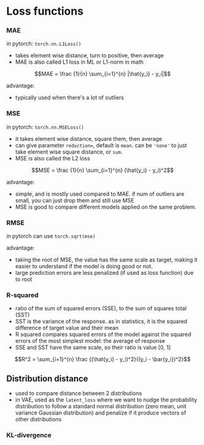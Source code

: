# Loss functions

### MAE
in pytorch: `torch.nn.L1Loss()`
- takes element wise distance, turn to positive, then average
- MAE is also called L1 loss in ML or L1-norm in math

$$MAE = \frac {1}{n} \sum_{i=1}^{n} |\hat{y_i} - y_i|$$ 

advantage:
- typically used when there's a lot of outliers

### MSE
in pytorch: `torch.nn.MSELoss()`
- it takes element wise distance, square them, then average
- can give parameter `reduction=`, default is `mean`. can be `'none'` to just take element wise square distance, or `sum`.
- MSE is also called the L2 loss

$$MSE = \frac {1}{n} \sum_{i=1}^{n} (\hat{y_i} - y_i)^2$$

advantage:
- simple, and is mostly used compared to MAE. if num of outliers are small, you can just drop them and still use MSE
- MSE is good to compare different models applied on the same problem.

### RMSE
in pytorch can use `torch.sqrt(mse)`


advantage:
- taking the root of MSE, the value has the same scale as target, making it easier to understand if the model is doing good or not.
- large prediction errors are less penalized (if used as loss function) due to root

### R-squared
- ratio of the sum of squared errors (SSE), to the sum of squares total (SST)
- SST is the variance of the response. as in statistics, it is the squared difference of target value and their mean
- R squared compares squared errors of the model against the squared errors of the most simplest model: the average of response
- SSE and SST have the same scale, so their ratio is value [0, 1]

$$R^2 = \sum_{i=1}^{n} \frac {(\hat{y_i} - y_i)^2}{(y_i - \bar{y_i})^2}$$



## Distribution distance
- used to compare distance between 2 distributions
- in VAE, used as the `latent_loss` where we want to nudge the probability distribution to follow a standard normal distribution (zero mean, unit variance Gaussian distribution) and penalize if it produce vectors of other distributions

### KL-divergence